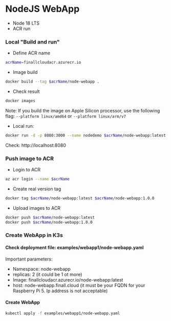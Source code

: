 # NodeJS WebApp

- Node 18 LTS
- ACR run

### Local "Build and run"

- Define ACR name

```bash
acrName=finallcloudacr.azurecr.io
```

- Image build

```bash
docker build --tag $acrName/node-webapp .
```

- Check result

```bash
docker images
```

Note: If you build the image on Apple Silicon processor, use the following flag: `--platform linux/amd64` or `--platform linux/arm/v7`

- Local run:

```bash
docker run -d -p 8080:3000 --name nodedemo $acrName/node-webapp:latest
```

Check: http://localhost:8080

### Push image to ACR

- Login to ACR

```bash
az acr login --name $acrName
```

- Create real version tag

```bash
docker tag $acrName/node-webapp:latest $acrName/node-webapp:1.0.0
```

- Upload images to ACR

```bash
docker push $acrName/node-webapp:latest
docker push $acrName/node-webapp:1.0.0
```

### Create WebApp in K3s

#### Check deployment file: examples/webapp1/node-webapp.yaml

Important parameters:

- Namespace: node-webapp
- replicas: 2 (it could be 1 ot more)
- Image: finallcloudacr.azurecr.io/node-webapp:latest
- host: node-webapp.finall.cloud (it must be your FQDN for your Raspberry Pi 5. Ip address is not acceptable)

#### Create WebApp

```bash
kubectl apply -f examples/webapp1/node-webapp.yaml
```
